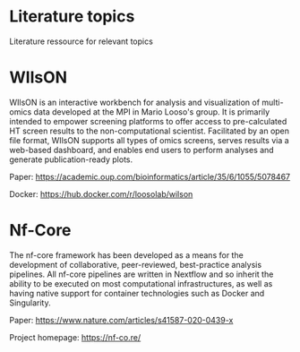 # Literature topics
Literature ressource for relevant topics

# WIlsON

WIlsON is an interactive workbench for analysis and visualization of multi-omics data developed at the MPI in Mario Looso's group. It is primarily intended to empower screening platforms to offer access to pre-calculated HT screen results to the non-computational scientist. Facilitated by an open file format, WIlsON supports all types of omics screens, serves results via a web-based dashboard, and enables end users to perform analyses and generate publication-ready plots.

Paper: https://academic.oup.com/bioinformatics/article/35/6/1055/5078467

Docker: https://hub.docker.com/r/loosolab/wilson

# Nf-Core

The nf-core framework has been developed as a means for the development of collaborative, peer-reviewed, best-practice analysis pipelines. All nf-core pipelines are written in Nextflow and so inherit the ability to be executed on most computational infrastructures, as well as having native support for container technologies such as Docker and Singularity.

Paper: https://www.nature.com/articles/s41587-020-0439-x

Project homepage: https://nf-co.re/


